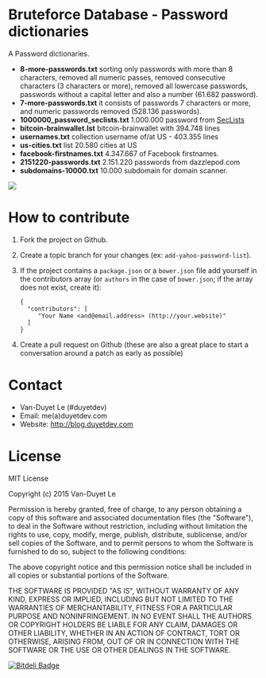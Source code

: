 # Bruteforce Database - Password dictionaries

A Password dictionaries. 

* **8-more-passwords.txt** sorting only passwords with more than 8 characters, removed all numeric passes, removed consecutive characters (3 characters or more), removed all lowercase passwords, passwords without a capital letter and also a number (61.682 password).
* **7-more-passwords.txt** it consists of passwords 7 characters or more, and numeric passwords removed (528.136 passwords).
* **1000000_password_seclists.txt** 1.000.000 password from <a href="https://github.com/danielmiessler/SecLists">SecLists</a>
* **bitcoin-brainwallet.lst** bitcoin-brainwallet with 394.748 lines
* **usernames.txt** collection username of/at US - 403.355 lines
* **us-cities.txt** list 20.580 cities at US
* **facebook-firstnames.txt** 4.347.667 of Facebook firstnames.
* **2151220-passwords.txt** 2.151.220 passwords from dazzlepod.com
* **subdomains-10000.txt** 10.000 subdomain for domain scanner.

<img src="http://2.bp.blogspot.com/-DBFErnG-8AE/VhJ-z3Y-41I/AAAAAAAADgA/FGCt8naBMKs/s1600/mtyourmind.10001mb.com.png" />


# How to contribute
1. Fork the project on Github. 
2. Create a topic branch for your changes (ex: `add-yahoo-password-list`).
3. If the project contains a `package.json` or a `bower.json` file add yourself in the contributors array (or `authors` in the case of `bower.json`; if the array does not exist, create it):
    ```
    {
      "contributors": [
         "Your Name <and@email.address> (http://your.website)"
      ]
    }
    ```

4. Create a pull request on Github (these are also a great place to start a conversation around a patch as early as possible)


# Contact
* Van-Duyet Le (#duyetdev) 
* Email: me(a)duyetdev.com
* Website: http://blog.duyetdev.com 

# License
MIT License

Copyright (c) 2015 Van-Duyet Le

Permission is hereby granted, free of charge, to any person obtaining a copy of this software and associated documentation files (the "Software"), to deal in the Software without restriction, including without limitation the rights to use, copy, modify, merge, publish, distribute, sublicense, and/or sell copies of the Software, and to permit persons to whom the Software is furnished to do so, subject to the following conditions:

The above copyright notice and this permission notice shall be included in all copies or substantial portions of the Software.

THE SOFTWARE IS PROVIDED "AS IS", WITHOUT WARRANTY OF ANY KIND, EXPRESS OR IMPLIED, INCLUDING BUT NOT LIMITED TO THE WARRANTIES OF MERCHANTABILITY, FITNESS FOR A PARTICULAR PURPOSE AND NONINFRINGEMENT. IN NO EVENT SHALL THE AUTHORS OR COPYRIGHT HOLDERS BE LIABLE FOR ANY CLAIM, DAMAGES OR OTHER LIABILITY, WHETHER IN AN ACTION OF CONTRACT, TORT OR OTHERWISE, ARISING FROM, OUT OF OR IN CONNECTION WITH THE SOFTWARE OR THE USE OR OTHER DEALINGS IN THE SOFTWARE.


[![Bitdeli Badge](https://d2weczhvl823v0.cloudfront.net/duyetdev/bruteforce-database/trend.png)](https://bitdeli.com/free "Bitdeli Badge")

